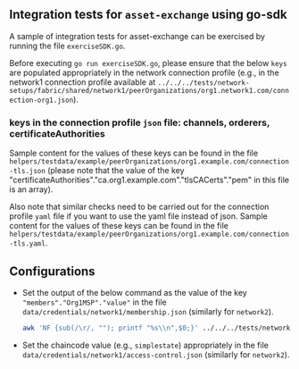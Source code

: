 <!--
 Copyright IBM Corp. All Rights Reserved.

 SPDX-License-Identifier: CC-BY-4.0
 -->

## Integration tests for `asset-exchange` using go-sdk
A sample of integration tests for asset-exchange can be exercised by running the file `exerciseSDK.go`.

Before executing `go run exerciseSDK.go`, please ensure that the below `keys` are populated appropriately in the network connection profile (e.g., in the network1 connection profile available at `../../../tests/network-setups/fabric/shared/network1/peerOrganizations/org1.network1.com/connection-org1.json`).
### keys in the connection profile `json` file: channels, orderers, certificateAuthorities

Sample content for the values of these keys can be found in the file `helpers/testdata/example/peerOrganizations/org1.example.com/connection-tls.json` (please note that the value of the key "certificateAuthorities"."ca.org1.example.com"."tlsCACerts"."pem" in this file is an array).

Also note that similar checks need to be carried out for the connection profile `yaml` file if you want to use the yaml file instead of json. Sample content for the values of these keys can be found in the file `helpers/testdata/example/peerOrganizations/org1.example.com/connection-tls.yaml`.

## Configurations

- Set the output of the below command as the value of the key `"members"."Org1MSP"."value"` in the file `data/credentials/network1/membership.json` (similarly for `network2`).
  ```bash
  awk 'NF {sub(/\r/, ""); printf "%s\\n",$0;}' ../../../tests/network-setups/fabric/shared/network1/peerOrganizations/org1.network1.com/peers/peer0.org1.network1.com/msp/cacerts/localhost-7054-ca-org1-network1-com.pem
  ```
- Set the chaincode value (e.g., `simplestate`) appropriately in the file `data/credentials/network1/access-control.json` (similarly for `network2`).
